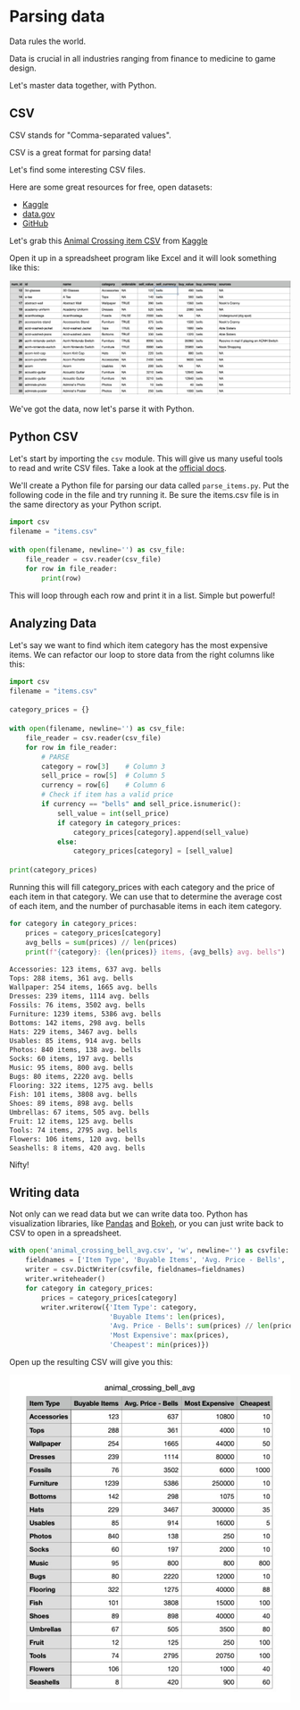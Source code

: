 # Parsing data

Data rules the world.

Data is crucial in all industries ranging from finance to medicine to game design.

Let's master data together, with Python.

## CSV

CSV stands for "Comma-separated values".

CSV is a great format for parsing data!

Let's find some interesting CSV files.

Here are some great resources for free, open datasets:

* [Kaggle](https://www.kaggle.com/datasets)
* [data.gov](https://catalog.data.gov/dataset)
* [GitHub](https://github.com/datasets)

Let's grab this [Animal Crossing item CSV](items.csv) from [Kaggle](https://www.kaggle.com/jessemostipak/animal-crossing)

Open it up in a spreadsheet program like Excel and it will look something like this:

![Animal Crossing Items](img/animal_crossing_spreadsheet.jpg)

We've got the data, now let's parse it with Python.

## Python CSV

Let's start by importing the `csv` module. This will give us many useful tools to read and write CSV files. Take a look at the [official docs](https://docs.python.org/3/library/csv.html).

We'll create a Python file for parsing our data called `parse_items.py`. Put the following code in the file and try running it. Be sure the items.csv file is in the same directory as your Python script.

```python
import csv
filename = "items.csv"

with open(filename, newline='') as csv_file:
    file_reader = csv.reader(csv_file)
    for row in file_reader:
        print(row)
```

This will loop through each row and print it in a list. Simple but powerful!

## Analyzing Data

Let's say we want to find which item category has the most expensive items. We can refactor our loop to store data from the right columns like this:

```python
import csv
filename = "items.csv"

category_prices = {}

with open(filename, newline='') as csv_file:
    file_reader = csv.reader(csv_file)
    for row in file_reader:
        # PARSE
        category = row[3]    # Column 3
        sell_price = row[5]  # Column 5
        currency = row[6]    # Column 6
        # Check if item has a valid price
        if currency == "bells" and sell_price.isnumeric():
            sell_value = int(sell_price)
            if category in category_prices:
                category_prices[category].append(sell_value)
            else:
                category_prices[category] = [sell_value]

print(category_prices)
```

Running this will fill category_prices with each category and the price of each item in that category. We can use that to determine the average cost of each item, and the number of purchasable items in each item category.

```python
for category in category_prices:
    prices = category_prices[category]
    avg_bells = sum(prices) // len(prices)
    print(f"{category}: {len(prices)} items, {avg_bells} avg. bells")
```

```
Accessories: 123 items, 637 avg. bells
Tops: 288 items, 361 avg. bells
Wallpaper: 254 items, 1665 avg. bells
Dresses: 239 items, 1114 avg. bells
Fossils: 76 items, 3502 avg. bells
Furniture: 1239 items, 5386 avg. bells
Bottoms: 142 items, 298 avg. bells
Hats: 229 items, 3467 avg. bells
Usables: 85 items, 914 avg. bells
Photos: 840 items, 138 avg. bells
Socks: 60 items, 197 avg. bells
Music: 95 items, 800 avg. bells
Bugs: 80 items, 2220 avg. bells
Flooring: 322 items, 1275 avg. bells
Fish: 101 items, 3808 avg. bells
Shoes: 89 items, 898 avg. bells
Umbrellas: 67 items, 505 avg. bells
Fruit: 12 items, 125 avg. bells
Tools: 74 items, 2795 avg. bells
Flowers: 106 items, 120 avg. bells
Seashells: 8 items, 420 avg. bells
```

Nifty!

## Writing data

Not only can we read data but we can write data too. Python has visualization libraries, like [Pandas](https://pandas.pydata.org/) and [Bokeh](https://docs.bokeh.org/en/latest/index.html), or you can just write back to CSV to open in a spreadsheet.

```python
with open('animal_crossing_bell_avg.csv', 'w', newline='') as csvfile:
    fieldnames = ['Item Type', 'Buyable Items', 'Avg. Price - Bells', 'Most Expensive', 'Cheapest']
    writer = csv.DictWriter(csvfile, fieldnames=fieldnames)
    writer.writeheader()
    for category in category_prices:
        prices = category_prices[category]
        writer.writerow({'Item Type': category,
                         'Buyable Items': len(prices),
                         'Avg. Price - Bells': sum(prices) // len(prices),
                         'Most Expensive': max(prices),
                         'Cheapest': min(prices)})
```

Open up the resulting CSV will give you this:

![Animal Crossing Bell Average](img/animal_crossing_bell_avg.jpg)

